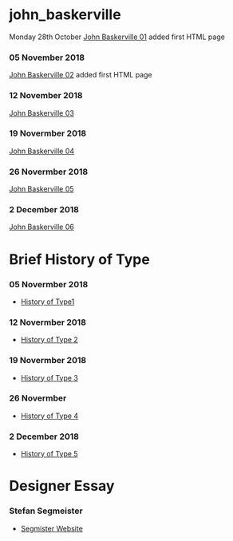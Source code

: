 # john_baskerville

Monday 28th October 
[John Baskerville 01](https://rorymcfadden.github.io/john_baskerville/baskerville1.html) added first HTML page 

### 05 November 2018 
[John Baskerville 02](https://rorymcfadden.github.io/john_baskerville/baskerville2.html) added first HTML page 

### 12 November 2018
[John Baskerville 03](https://rorymcfadden.github.io/john_baskerville/baskerville3.html)

### 19 Novermber 2018
[John Baskerville 04](https://rorymcfadden.github.io/john_baskerville/baskerville4.html)

### 26 Novermber 2018
[John Baskerville 05](https://github.com/rorymcfadden/john_baskerville/blob/gh-pages/baskerville5.html)
### 2 December 2018
[John Baskerville 06](https://github.com/rorymcfadden/john_baskerville/blob/gh-pages/baskerville6.html)

# Brief History of Type
### 05 Novermber 2018
- [History of Type1 ](https://rorymcfadden.github.io/john_baskerville/brief-history-of-type.html)

### 12 Novermber 2018
- [History of Type 2](https://rorymcfadden.github.io/john_baskerville/brief-history-of-type2.html)

### 19 Novermber 2018
- [History of Type 3](https://rorymcfadden.github.io/john_baskerville/brief-history-of-type3.html)

### 26 Novermber 
- [History of Type 4](https://rorymcfadden.github.io/john_baskerville/brief-history-of-type4.html)

### 2 December 2018 
- [History of Type 5](https://rorymcfadden.github.io/john_baskerville/blob/gh-pages/brief-history-of-type5.html)

# Designer Essay

### Stefan Segmeister 
- [Segmister Website](https://rorymcfadden.github.io/john_baskerville/blob/gh-pages/stefan-sagmeister.html)